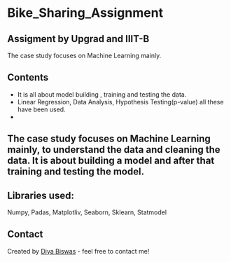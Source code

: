 # Bike_Sharing_Assignment
## Assigment by Upgrad and IIIT-B

The case study focuses on Machine Learning mainly.

## Contents
* It is all about model building , training and testing the data.
* Linear Regression, Data Analysis, Hypothesis Testing(p-value) all these have been used.
* 
## The case study focuses on Machine Learning mainly, to understand the data and cleaning the data. It is about building a model and after that training and testing the model.

## Libraries used:
Numpy, Padas, Matplotliv, Seaborn, Sklearn, Statmodel

## Contact
Created by [Diya Biswas](https://github.com/biswasdiya) - feel free to contact me!
